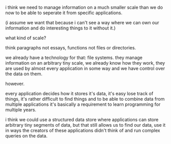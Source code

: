 i think we need to manage information on a much smaller scale than we do now to be able to seperate it from specific applications. 

(i assume we want that because i can't see a way where we can own our information and do interesting things to it without it.)

what kind of scale?

think paragraphs not essays, functions not files or directories.



we already have a technology for that: file systems. they manage information on an arbitrary tiny scale, we already know how they work, they are used by almost every application in some way and we have control over the data on them.

however.

every application decides how it stores it's data, it's easy lose track of things, it's rather difficult to find things and to be able to combine data from multiple applications it's basically a requirement to learn programming for multiple years.



i think we could use a structured data store where applications can store arbitrary tiny segments of data, but that still allows us to find our data, use it in ways the creators of these applications didn't think of and run complex queries on the data.
